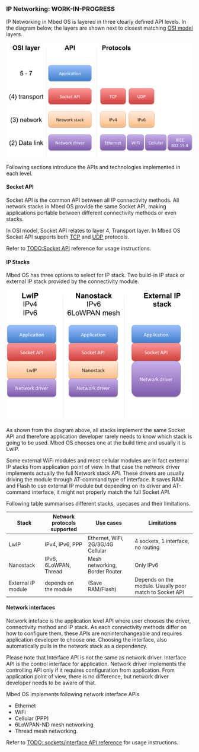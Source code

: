 ### IP Networking: WORK-IN-PROGRESS

IP Networking in Mbed OS is layered in three clearly defined API levels. In the diagram below,
the layers are shown next to closest matching [OSI model](https://en.wikipedia.org/wiki/OSI_model) layers.

![ip-networking](ip-networking.png)

Following sections introduce the APIs and technologies implemented in each level.

#### Socket API

Socket API is the common API between all IP connectivity methods. All network stacks in Mbed OS
provide the same Socket API, making applications portable between different connectivity methods
or even stacks.

In OSI model, Socket API relates to layer 4, Transport layer. In Mbed OS Socket API supports
both [TCP](https://en.wikipedia.org/wiki/Transmission_Control_Protocol) and [UDP](https://en.wikipedia.org/wiki/User_Datagram_Protocol) protocols.

Refer to [TODO:Socket API](networksockets.md) reference for usage instructions.

#### IP Stacks

Mbed OS has three options to select for IP stack. Two build-in IP stack or external IP
stack provided by the connectivity module.

![Network stack](networkstacks.png)

As shown from the diagram above, all stacks implement the same Socket API and
therefore application developer rarely needs to know which stack is going to be used.
Mbed OS chooses one at the build time and usually it is LwIP.

Some external WiFi modules and most cellular modules are in fact external IP stacks from
application point of view. In that case the network driver implements actually the full Network
stack API. These drivers are usually driving the module through AT-command type of interface.
It saves RAM and Flash to use external IP module but depending on its driver and AT-command
interface, it might not properly match the full Socket API.

Following table summarises different stacks, usecases and their limitations.

|Stack|Network protocols supported|Use cases|Limitations|
|-----|---------------------------|---------|-----------|
|LwIP|IPv4, IPv6, PPP|Ethernet, WiFi, 2G/3G/4G Cellular|4 sockets, 1 interface, no routing|
|Nanostack|IPv6, 6LoWPAN, Thread|Mesh networking, Border Router|Only IPv6|
|External IP module|depends on the module|(Save RAM/Flash)|Depends on the module. Usually poor match to Socket API|


#### Network interfaces

Network inteface is the application level API where user chooses the driver, connectivity method
and IP stack. As each connectivity methods differ on how to configure them, these APIs are
noninterchangeable and requires application developer to choose one. Choosing the interface, also
automatically pulls in the network stack as a dependency.

Please note that Interface API is not the same as network driver.
Interface API is the control interface for application. Network driver implements the controlling
API only if it requires configuration from application. From application point of view, there
is no difference, but network driver developer needs to be aware of that.

Mbed OS implements following network interface APIs

* Ethernet
* WiFi
* Cellular (PPP)
* 6LoWPAN-ND mesh networking
* Thread mesh networking.

Refer to [TODO: sockets/interface API reference](TODO) for usage instructions.

